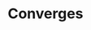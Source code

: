 ---
title: "Converges"

categories: ['']

tags: ['Converges']

arabic: ['يتقارب']

publishers: ['معجم مصطلحات التعلم الآلي والتعلم العميق وعلم البيانات']

types: "word"

slug: ""
---